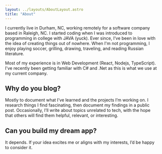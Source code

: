 ```yaml
---
layout: ../layouts/AboutLayout.astro
title: "About"
---
```


I currently live in Durham, NC, working remotely for a software company based in Raleigh, NC. I started coding when I was introduced to programming in college with JAVA (yuck). Ever since, I’ve been in love with the idea of creating things out of nowhere. When I'm not programming, I enjoy playing soccer, grilling, drawing, traveling, and reading Russian literature.

Most of my experience is in Web Development (React, Nodejs, TypeScript). I've recently been getting familiar with C# and .Net as this is what we use at my current company.

## Why do you blog?

Mostly to document what I’ve learned and the projects I’m working on. I research things I find fascinating, then document my findings in a public post. Occasionally, I’ll write about topics unrelated to tech, with the hope that others will find them helpful, relevant, or interesting.

## Can you build my dream app?

It depends. If your idea excites me or aligns with my interests, I’d be happy to consider it.
